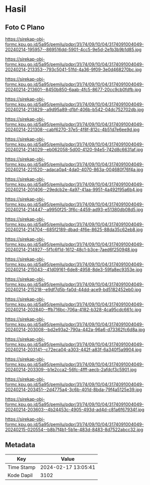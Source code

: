 # Hasil

## Foto C Plano

https://sirekap-obj-formc.kpu.go.id/5a95/pemilu/pdpr/31/74/09/10/04/3174091004049-20240214-195957--869516dd-5901-4cc5-9e5d-2e1b3b9b1d85.jpg

https://sirekap-obj-formc.kpu.go.id/5a95/pemilu/pdpr/31/74/09/10/04/3174091004049-20240214-213353--793c5041-51fd-4a36-9f09-3e0d468270bc.jpg

https://sirekap-obj-formc.kpu.go.id/5a95/pemilu/pdpr/31/74/09/10/04/3174091004049-20240214-213601--8450b850-6aab-4fc5-8677-20cc9cb0fdfb.jpg

https://sirekap-obj-formc.kpu.go.id/5a95/pemilu/pdpr/31/74/09/10/04/3174091004049-20240214-213829--a9d95a89-d1bf-406b-b542-04dc752702db.jpg

https://sirekap-obj-formc.kpu.go.id/5a95/pemilu/pdpr/31/74/09/10/04/3174091004049-20240214-221308--cabf6270-37e5-4f8f-812c-4b51d7e6ee9d.jpg

https://sirekap-obj-formc.kpu.go.id/5a95/pemilu/pdpr/31/74/09/10/04/3174091004049-20240214-214029--eb062058-5d00-4120-94e5-742d8c6631af.jpg

https://sirekap-obj-formc.kpu.go.id/5a95/pemilu/pdpr/31/74/09/10/04/3174091004049-20240214-221520--adaca0a4-4da0-4070-863a-004680f76f4a.jpg

https://sirekap-obj-formc.kpu.go.id/5a95/pemilu/pdpr/31/74/09/10/04/3174091004049-20240214-201406--29edcb2e-4a97-41aa-9951-4a492f95a6b4.jpg

https://sirekap-obj-formc.kpu.go.id/5a95/pemilu/pdpr/31/74/09/10/04/3174091004049-20240214-214447--a9950f25-3f6c-4459-ad93-e51380db08d5.jpg

https://sirekap-obj-formc.kpu.go.id/5a95/pemilu/pdpr/31/74/09/10/04/3174091004049-20240214-214704--685f2189-dbad-4f6e-8625-88da35c62eb8.jpg

https://sirekap-obj-formc.kpu.go.id/5a95/pemilu/pdpr/31/74/09/10/04/3174091004049-20240214-214927--5f1c6f1d-1612-48c1-b3ce-7aed6f250948.jpg

https://sirekap-obj-formc.kpu.go.id/5a95/pemilu/pdpr/31/74/09/10/04/3174091004049-20240214-215043--41d09161-6de8-4958-8de3-59fa8ec9353e.jpg

https://sirekap-obj-formc.kpu.go.id/5a95/pemilu/pdpr/31/74/09/10/04/3174091004049-20240214-215218--e9df7d5b-fa0d-44dd-ace9-bd5182452eb0.jpg

https://sirekap-obj-formc.kpu.go.id/5a95/pemilu/pdpr/31/74/09/10/04/3174091004049-20240214-202840--ffb716bc-706a-4182-b328-4ca95cdc661c.jpg

https://sirekap-obj-formc.kpu.go.id/5a95/pemilu/pdpr/31/74/09/10/04/3174091004049-20240214-203008--bd2e93a2-790a-442a-96a6-d73362fc6d8a.jpg

https://sirekap-obj-formc.kpu.go.id/5a95/pemilu/pdpr/31/74/09/10/04/3174091004049-20240214-203141--c72eca04-a303-442f-a83f-6a340f5a9904.jpg

https://sirekap-obj-formc.kpu.go.id/5a95/pemilu/pdpr/31/74/09/10/04/3174091004049-20240214-203309--b1e2cca2-56fc-4fff-aecb-2afdcf3c5901.jpg

https://sirekap-obj-formc.kpu.go.id/5a95/pemilu/pdpr/31/74/09/10/04/3174091004049-20240214-203451--2d4775a4-3c6b-401d-8bda-79f4a5125e39.jpg

https://sirekap-obj-formc.kpu.go.id/5a95/pemilu/pdpr/31/74/09/10/04/3174091004049-20240214-203603--4b24453c-4905-493d-ad4d-c81a6f67934f.jpg

https://sirekap-obj-formc.kpu.go.id/5a95/pemilu/pdpr/31/74/09/10/04/3174091004049-20240215-020554--b8b7f4b1-5b1e-483d-8483-8d7522abcc32.jpg


## Metadata

| Key        | Value               |
| ---------- | ------------------- |
| Time Stamp | 2024-02-17 13:05:41 |
| Kode Dapil | 3102                |



